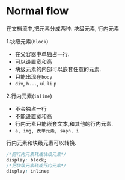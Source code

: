 # Normal flow

在文档流中,把元素分成两种: 块级元素, 行内元素

1.块级元素(`block`)

- 在父容器中单独占一行.
- 可以设置宽和高
- 块级元素的内部可以嵌套任意的元素.
- 只能出现在`body`
- `div`, `h...`, `ul` `li` `p`

2.行内元素(`inline`)

- 不会独占一行
- 不能设置宽和高
- 行内元素只能嵌套文本,和其他的行内元素.
- `a, img, 表单元素, sapn, i`

行内元素和块级元素可以转换.

```css
/*把行内元素转成块级元素*/
display: block;
/*把块级元素转成行内元素*/
display: inline;
```
